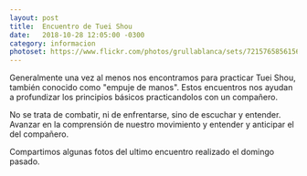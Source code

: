 ```yaml
---
layout: post
title:  Encuentro de Tuei Shou
date:   2018-10-28 12:05:00 -0300
category: informacion
photoset: https://www.flickr.com/photos/grullablanca/sets/72157658561561028
---
```


Generalmente una vez al menos nos encontramos para practicar Tuei Shou, también conocido como "empuje de manos".
Estos encuentros nos ayudan a profundizar los principios básicos practicandolos con un compañero. 

No se trata de combatir, ni de enfrentarse, sino de escuchar y entender. Avanzar en la comprensión de nuestro movimiento y entender y anticipar el del compañero.

Compartimos algunas fotos del ultimo encuentro realizado el domingo pasado.
